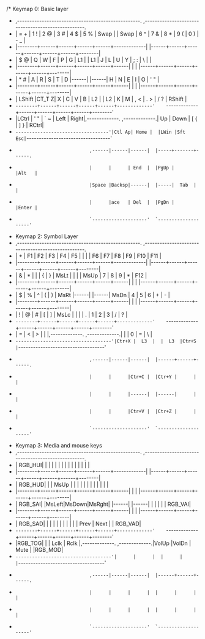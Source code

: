 /* Keymap 0: Basic layer
 * ,--------------------------------------------------.    ,--------------------------------------------------.
 * |  =   + |  1 ! |  2 @ |  3 # |  4 $ |  5 % | Swap |    | Swap |  6 ^ |  7 & |  8 * |  9 ( |  0 ) |  - _   |
 * |--------+------+------+------+------+-------------|    |------+------+------+------+------+------+--------|
 * |  $   @ |   Q  |   W  |   F  |   P  |   G  |  L1  |    |  L1  |   J  |   L  |   U  |   Y  |  ; : |  \ |   |
 * |--------+------+------+------+------+------|      |    |      |------+------+------+------+------+--------|
 * |  *   # |   A  |   R  |   S  |   T  |   D  |------|    |------|   H  |   N  |   E  |   I  |   O  |  ' "   |
 * |--------+------+------+------+------+------|      |    |      |------+------+------+------+------+--------|
 * | LShift |CT_T Z|   X  |   C  |   V  |   B  |  L2  |    |  L2  |   K  |   M  |  , <  | . > |  / ? | RShift |
 * `--------+------+------+------+------+-------------'    `-------------+------+------+------+------+--------'
 *   |LCtrl |  ' " |  ` ~ | Left | Right|,-------------.  ,-------------.|  Up  | Down |  [ { |  ] } | RCtrl|
 *   `----------------------------------'|Ctl Ap| Home |  |LWin |Sft Esc|`----------------------------------'
 *                                ,------|------|------|  |-----+-------+------.       
 *                                |      |      | End  |  |PgUp |       |Alt   |       
 *                                |Space |Backsp|------|  |-----|  Tab  |      |
 *                                |      |ace   | Del  |  |PgDn |       |Enter |
 *                                `--------------------'  `--------------------' 
* Keymap 2: Symbol Layer
* ,--------------------------------------------------.    ,--------------------------------------------------.
* |    +   |  F1  |  F2  |  F3  |  F4  |  F5  |      |    |      |  F6  |  F7  |  F8  |  F9  |  F10 |   F11  |
* |--------+------+------+------+------+-------------|    |------+------+------+------+------+------+--------|
* |    &   |   *  |   |  |   {  |   }  | MsLt |      |    |      | MsUp |   7  |   8  |   9  |   *  |   F12  |
* |--------+------+------+------+------+------|      |    |      |------+------+------+------+------+--------|
* |    $   |   %  |   ^  |   (  |   )  | MsRt |------|    |------| MsDn |   4  |   5  |   6  |   +  |   -    |
* |--------+------+------+------+------+------|      |    |      |------+------+------+------+------+--------|
* |    !   |   @  |   #  |   [  |   ]  | MsLc |      |    |      |   .  |   1  |   2  |   3  |   /  |   ?    |
* `--------+------+------+------+------+-------------'    `-------------+------+------+------+------+--------'
*  |   =   |   <  |   >  |      |      |,-------------.  ,-------------.|      |      |   0  |   =  |   \   |
*  `-----------------------------------'|Ctr+X |  L3  |  |  L3  |Ctr+S |`-----------------------------------'
*                                ,------|------|------|  |------+------+------.
*                                |      |      |Ctr+C |  |Ctr+Y |      |      |
*                                |      |      |------|  |------|      |      |
*                                |      |      |Ctr+V |  |Ctr+Z |      |      |
*                                `--------------------'  `--------------------'
* Keymap 3: Media and mouse keys
 * ,--------------------------------------------------.    ,--------------------------------------------------.
 * | RGB_HUI|      |      |      |      |      |      |    |      |      |      |      |      |      |        |
 * |--------+------+------+------+------+-------------|    |------+------+------+------+------+------+--------|
 * | RGB_HUD|      |      | MsUp |      |      |      |    |      |      |      |      |      |      |        |
 * |--------+------+------+------+------+------|      |    |      |------+------+------+------+------+--------|
 * | RGB_SAI|      |MsLeft|MsDown|MsRght|      |------|    |------|      |      |      |      |      | RGB_VAI|
 * |--------+------+------+------+------+------|      |    |      |------+------+------+------+------+--------|
 * | RGB_SAD|      |      |      |      |      |      |    |      |      |      | Prev | Next |      | RGB_VAD|
 * `--------+------+------+------+------+-------------'    `-------------+------+------+------+------+--------'
 *  |RGB_TOG|      |      | Lclk | Rclk |,-------------.  ,-------------.|VolUp |VolDn | Mute |      |RGB_MOD|
 *  `-----------------------------------'|      |      |  |      |      |`-----------------------------------'
 *                                ,------|------|------|  |------+------+------.
 *                                |      |      |      |  |      |      |      |
 *                                |      |      |      |  |      |      |      |
 *                                `--------------------'  `--------------------'